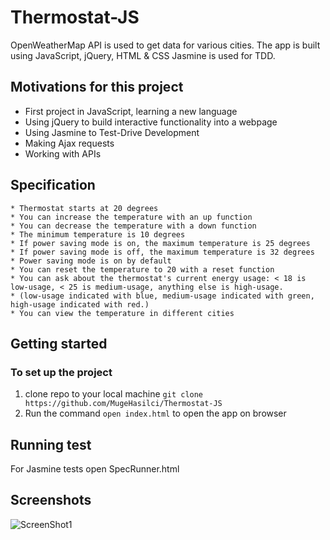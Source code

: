 # Thermostat-JS

OpenWeatherMap API is used to get data for various cities.
The app is built using JavaScript, jQuery, HTML & CSS
Jasmine is used for TDD.

## Motivations for this project

* First project in JavaScript, learning a new language
* Using jQuery to build interactive functionality into a webpage
* Using Jasmine to Test-Drive Development
* Making Ajax requests
* Working with APIs


## Specification

```
* Thermostat starts at 20 degrees
* You can increase the temperature with an up function
* You can decrease the temperature with a down function
* The minimum temperature is 10 degrees
* If power saving mode is on, the maximum temperature is 25 degrees
* If power saving mode is off, the maximum temperature is 32 degrees
* Power saving mode is on by default
* You can reset the temperature to 20 with a reset function
* You can ask about the thermostat's current energy usage: < 18 is low-usage, < 25 is medium-usage, anything else is high-usage.
* (low-usage indicated with blue, medium-usage indicated with green, high-usage indicated with red.)
* You can view the temperature in different cities
```

## Getting started

### To set up the project

1. clone repo to your local machine `git clone https://github.com/MugeHasilci/Thermostat-JS`
2. Run the command `open index.html` to open the app on browser

## Running test

For Jasmine tests open SpecRunner.html

## Screenshots

![ScreenShot1](./public/images/Weather.png)
